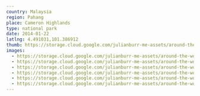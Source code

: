 ```yaml
---
country: Malaysia
region: Pahang
place: Cameron Highlands
type: national park
date: 2014-01-22
latlng: 4.491031,101.386912
thumb: https://storage.cloud.google.com/julianburr-me-assets/around-the-world/malaysia/cameron-highlands/IMG_2297--thumb.JPG
images:
  - https://storage.cloud.google.com/julianburr-me-assets/around-the-world/malaysia/cameron-highlands/IMG_2358.JPG
  - https://storage.cloud.google.com/julianburr-me-assets/around-the-world/malaysia/cameron-highlands/IMG_2283.JPG
  - https://storage.cloud.google.com/julianburr-me-assets/around-the-world/malaysia/cameron-highlands/IMG_2292.JPG
  - https://storage.cloud.google.com/julianburr-me-assets/around-the-world/malaysia/cameron-highlands/IMG_2294.JPG
  - https://storage.cloud.google.com/julianburr-me-assets/around-the-world/malaysia/cameron-highlands/IMG_2297.JPG
  - https://storage.cloud.google.com/julianburr-me-assets/around-the-world/malaysia/cameron-highlands/IMG_2276.JPG
---
```


